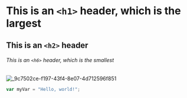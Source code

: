 # This is an `<h1>` header, which is the largest

## This is an `<h2>` header

###### This is an `<h6>` header, which is the smallest




![_9c7502ce-f197-43f4-8e07-4d712596f851](https://github.com/user-attachments/assets/5858119a-9035-49f0-8b88-8c70f6132836)



``` javascript
var myVar = "Hello, world!";
```
